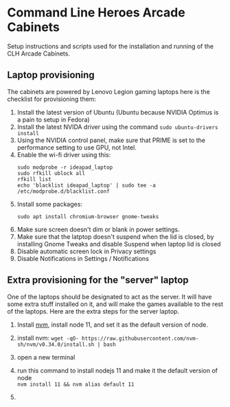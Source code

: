 # Command Line Heroes Arcade Cabinets

Setup instructions and scripts used for the installation and running of the CLH Arcade Cabinets.

## Laptop provisioning

The cabinets are powered by Lenovo Legion gaming laptops here is the checklist for provisioning them:

1. Install the latest version of Ubuntu (Ubuntu because NVIDIA Optimus is a pain to setup in Fedora)
1. Install the latest NVIDA driver using the command `sudo ubuntu-drivers install`
1. Using the NVIDIA control panel, make sure that PRIME is set to the performance setting to use GPU, not Intel.
1. Enable the wi-fi driver using this: 
    ```
    sudo modprobe -r ideapad_laptop
    sudo rfkill ublock all
    rfkill list
    echo 'blacklist ideapad_laptop' | sudo tee -a /etc/modprobe.d/blacklist.conf
    ```
1. Install some packages:
    ```
    sudo apt install chromium-browser gnome-tweaks
    ```
1. Make sure screen doesn't dim or blank in power settings.
1. Make sure that the latptop doesn't suspend when the lid is closed, by installing Gnome Tweaks and disable Suspend when laptop lid is closed
1. Disable automatic screen lock in Privacy settings
1. Disable Notifications in Settings / Notifications

## Extra provisioning for the "server" laptop

One of the laptops should be designated to act as the server.  It will have some extra stuff installed on it, and will make the games available to the rest of the laptops.  Here are the extra steps for the server laptop.

1. Install [nvm](https://github.com/nvm-sh/nvm/blob/master/README.md), install node 11, and set it as the default version of node.
  1. install nvm: `wget -qO- https://raw.githubusercontent.com/nvm-sh/nvm/v0.34.0/install.sh | bash`
  1. open a new terminal
  1. run this command to install nodejs 11 and make it the default version of node<br>
    `nvm install 11 && nvm alias default 11`

1. 
